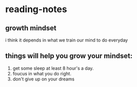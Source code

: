 # reading-notes
## **growth mindset**
i think it depends in what we train our mind to do everyday
## things will help you grow your mindset:
1. get some sleep at least 8 hour's a day.
2. foucus in what you do right.
3. don't give up on your dreams 
